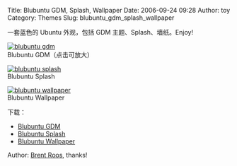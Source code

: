 Title: Blubuntu GDM, Splash, Wallpaper
Date: 2006-09-24 09:28
Author: toy
Category: Themes
Slug: blubuntu_gdm_splash_wallpaper

一套蓝色的 Ubuntu 外观，包括 GDM 主题、Splash、墙纸。Enjoy!

[![blubuntu
gdm](http://i.linuxtoy.org/i/blubuntu_gdm_s.png)](http://i.linuxtoy.org/i/blubuntu_gdm.png)  
Blubuntu GDM（点击可放大）

[![blubuntu
splash](http://i.linuxtoy.org/i/blubuntu_splash_s.png)](http://i.linuxtoy.org/i/blubuntu_splash.png)  
Blubuntu Splash

[![blubuntu
wallpaper](http://i.linuxtoy.org/i/blubuntu_wallpaper_s.png)](http://i.linuxtoy.org/i/blubuntu_wallpaper.png)  
Blubuntu Wallpaper

下载：

-   [Blubuntu
    GDM](http://www.gnome-look.org/content/download.php?content=46193&id=1)
-   [Blubuntu
    Splash](http://www.gnome-look.org/content/download.php?content=46194&id=1)
-   [Blubuntu
    Wallpaper](http://www.gnome-look.org/content/download.php?content=46195&id=1)

Author: [Brent Roos](http://brentroos.com/2006/09/23/blubuntu-part-ii/),
thanks!
